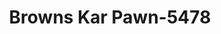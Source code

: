 ---
f_zip-code: 35957
f_state-code: AL
title: Browns Kar Pawn-5478
f_phone: 256-593-6878
f_city-only: Boaz
f_address: Highway 431 Boaz
f_location-unique-id: '5478'
slug: browns-kar-pawn-5478
updated-on: '2024-05-30T13:46:58.046Z'
created-on: '2024-05-30T13:36:59.803Z'
published-on: '2024-05-30T13:54:32.469Z'
f_city-state: cms/city/boaz-al.md
f_company: cms/company/browns-kar-pawn.md
f_state: cms/state/alabama.md
layout: '[payday-loan].html'
tags: payday-loan
---